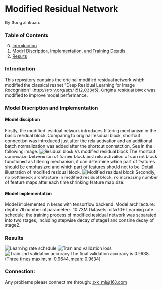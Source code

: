 # Modified Residual Network

By Song xinkuan.

### Table of Contents
0. [Introduction](#introduction)
0. [Model Discription, Implementation, and Training Detatils](#model-discription-implementation-and-training-details)
0. [Results](#results)

### Introduction

This repository contains the original modified residual network which modified the classical resnet "Deep Residual Learning for Image Recognition" (http://arxiv.org/abs/1512.03385). Original residual block was modified to improve model performance. 

### Model Discription and Implementation

#### Model disciption
Firstly, the modified residual network introduces filtering mechanism in the basic residual block. Comparing to original residual block, shortcut connection was introduced just after the relu activation and an additional batch normalization was added after the shortcut connetction. See in the following image.
![Residual block Vs modified residual block](https://github.com/xinkuansong/modified-resnet-acc-0.9638-10.7M-parameters/blob/master/images/residual%20block%20VS%20modified%20residual%20block.PNG)
The shortcut connection between bn of former block and relu activation of current block functioned as filtering mechanism, it can determine which part of features should be emphasized and which part of features should not to be. Detail illustration of modified residual block. 
![Modified residual block](https://github.com/xinkuansong/modified-resnet-acc-0.9638-10.7M-parameters/blob/master/images/modified%20residual%20block.PNG)
Secondly, no bottleneck architecture in modified residual block, no increasing number of feature maps after each time shrinking feature map size.

#### Model implementation

Model implemented in keras with tensorflow backend.
Model architecture:
   depth: 76
   number of parameters: 10.73M
Datasets: cifar10+
Learning rate schedule: the training process of modified residual network was separated into two stages, including stepwise decay of stage1 and consine decay of stage2.

### Results
![Learning rate schedule](https://github.com/xinkuansong/modified-resnet-acc-0.9638-10.7M-parameters/blob/master/images/lr.png)
![Train and validation loss](https://github.com/xinkuansong/modified-resnet-acc-0.9638-10.7M-parameters/blob/master/images/loss.png)
![Train and validation accuracy](https://github.com/xinkuansong/modified-resnet-acc-0.9638-10.7M-parameters/blob/master/images/acc.png)
The final validation accuracy is 0.9638. (Three times maximum: 0.9644, mean: 0.9634)

### Connection:
Any problems please connect me through: sxk_ml@163.com
